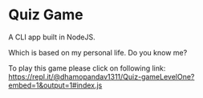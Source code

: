 # Quiz Game 

A CLI app built in NodeJS. 

Which is based on my personal life. Do you know me?

To play this game please click on following link:
https://repl.it/@dhamopandav1311/Quiz-gameLevelOne?embed=1&output=1#index.js